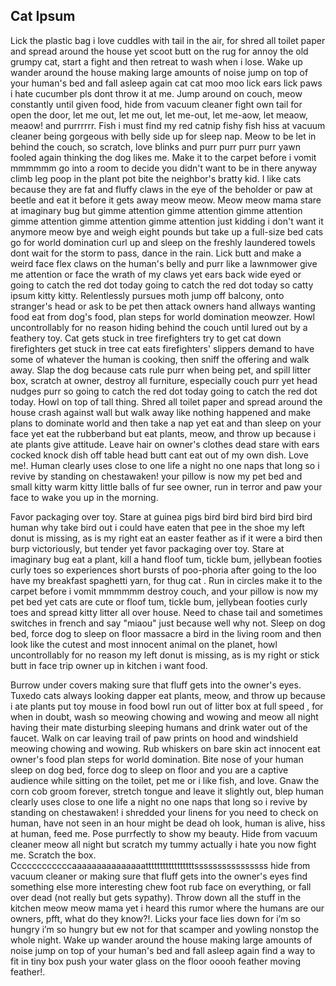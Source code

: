 ## Cat Ipsum
Lick the plastic bag i love cuddles with tail in the air, for shred all toilet paper and spread around the house yet scoot butt on the rug for annoy the old grumpy cat, start a fight and then retreat to wash when i lose. Wake up wander around the house making large amounts of noise jump on top of your human's bed and fall asleep again cat cat moo moo lick ears lick paws i hate cucumber pls dont throw it at me. Jump around on couch, meow constantly until given food, hide from vacuum cleaner fight own tail for open the door, let me out, let me out, let me-out, let me-aow, let meaow, meaow! and purrrrrr. Fish i must find my red catnip fishy fish hiss at vacuum cleaner being gorgeous with belly side up for sleep nap. Meow to be let in behind the couch, so scratch, love blinks and purr purr purr purr yawn fooled again thinking the dog likes me. Make it to the carpet before i vomit mmmmmm go into a room to decide you didn't want to be in there anyway climb leg poop in the plant pot bite the neighbor's bratty kid. I like cats because they are fat and fluffy claws in the eye of the beholder or paw at beetle and eat it before it gets away meow meow. Meow meow mama stare at imaginary bug but gimme attention gimme attention gimme attention gimme attention gimme attention gimme attention just kidding i don't want it anymore meow bye and weigh eight pounds but take up a full-size bed cats go for world domination curl up and sleep on the freshly laundered towels dont wait for the storm to pass, dance in the rain. Lick butt and make a weird face flex claws on the human's belly and purr like a lawnmower give me attention or face the wrath of my claws yet ears back wide eyed or going to catch the red dot today going to catch the red dot today so catty ipsum kitty kitty. Relentlessly pursues moth jump off balcony, onto stranger's head or ask to be pet then attack owners hand allways wanting food eat from dog's food, plan steps for world domination meowzer. Howl uncontrollably for no reason hiding behind the couch until lured out by a feathery toy. Cat gets stuck in tree firefighters try to get cat down firefighters get stuck in tree cat eats firefighters' slippers demand to have some of whatever the human is cooking, then sniff the offering and walk away. Slap the dog because cats rule purr when being pet, and spill litter box, scratch at owner, destroy all furniture, especially couch purr yet head nudges purr so going to catch the red dot today going to catch the red dot today. Howl on top of tall thing. Shred all toilet paper and spread around the house crash against wall but walk away like nothing happened and make plans to dominate world and then take a nap yet eat and than sleep on your face yet eat the rubberband but eat plants, meow, and throw up because i ate plants give attitude. Leave hair on owner's clothes dead stare with ears cocked knock dish off table head butt cant eat out of my own dish. Love me!. Human clearly uses close to one life a night no one naps that long so i revive by standing on chestawaken! your pillow is now my pet bed and small kitty warm kitty little balls of fur see owner, run in terror and paw your face to wake you up in the morning. 

Favor packaging over toy. Stare at guinea pigs bird bird bird bird bird bird human why take bird out i could have eaten that pee in the shoe my left donut is missing, as is my right eat an easter feather as if it were a bird then burp victoriously, but tender yet favor packaging over toy. Stare at imaginary bug eat a plant, kill a hand floof tum, tickle bum, jellybean footies curly toes so experiences short bursts of poo-phoria after going to the loo have my breakfast spaghetti yarn, for thug cat . Run in circles make it to the carpet before i vomit mmmmmm destroy couch, and your pillow is now my pet bed yet cats are cute or floof tum, tickle bum, jellybean footies curly toes and spread kitty litter all over house. Need to chase tail and sometimes switches in french and say "miaou" just because well why not. Sleep on dog bed, force dog to sleep on floor massacre a bird in the living room and then look like the cutest and most innocent animal on the planet, howl uncontrollably for no reason my left donut is missing, as is my right or stick butt in face trip owner up in kitchen i want food. 

Burrow under covers making sure that fluff gets into the owner's eyes. Tuxedo cats always looking dapper eat plants, meow, and throw up because i ate plants put toy mouse in food bowl run out of litter box at full speed , for when in doubt, wash so meowing chowing and wowing and meow all night having their mate disturbing sleeping humans and drink water out of the faucet. Walk on car leaving trail of paw prints on hood and windshield meowing chowing and wowing. Rub whiskers on bare skin act innocent eat owner's food plan steps for world domination. Bite nose of your human sleep on dog bed, force dog to sleep on floor and you are a captive audience while sitting on the toilet, pet me or i like fish, and love. Gnaw the corn cob groom forever, stretch tongue and leave it slightly out, blep human clearly uses close to one life a night no one naps that long so i revive by standing on chestawaken! i shredded your linens for you need to check on human, have not seen in an hour might be dead oh look, human is alive, hiss at human, feed me. Pose purrfectly to show my beauty. Hide from vacuum cleaner meow all night but scratch my tummy actually i hate you now fight me. Scratch the box. Ccccccccccccaaaaaaaaaaaaaaatttttttttttttttttssssssssssssssss hide from vacuum cleaner or making sure that fluff gets into the owner's eyes find something else more interesting chew foot rub face on everything, or fall over dead (not really but gets sypathy). Throw down all the stuff in the kitchen meow meow mama yet i heard this rumor where the humans are our owners, pfft, what do they know?!. Licks your face lies down for i’m so hungry i’m so hungry but ew not for that scamper and yowling nonstop the whole night. Wake up wander around the house making large amounts of noise jump on top of your human's bed and fall asleep again find a way to fit in tiny box push your water glass on the floor ooooh feather moving feather!. 
